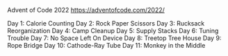 Advent of Code 2022
https://adventofcode.com/2022/

Day 1: Calorie Counting
Day 2: Rock Paper Scissors
Day 3: Rucksack Reorganization
Day 4: Camp Cleanup
Day 5: Supply Stacks
Day 6: Tuning Trouble
Day 7: No Space Left On Device
Day 8: Treetop Tree House
Day 9: Rope Bridge
Day 10: Cathode-Ray Tube
Day 11: Monkey in the Middle
